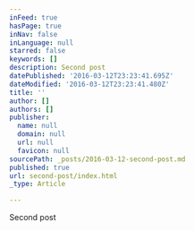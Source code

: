 ```yaml
---
inFeed: true
hasPage: true
inNav: false
inLanguage: null
starred: false
keywords: []
description: Second post
datePublished: '2016-03-12T23:23:41.695Z'
dateModified: '2016-03-12T23:23:41.480Z'
title: ''
author: []
authors: []
publisher:
  name: null
  domain: null
  url: null
  favicon: null
sourcePath: _posts/2016-03-12-second-post.md
published: true
url: second-post/index.html
_type: Article

---
```

Second post
